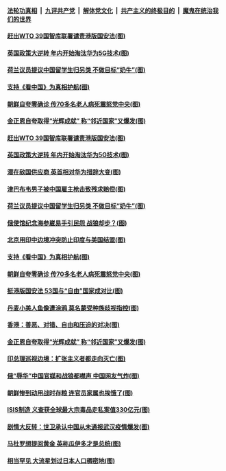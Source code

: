 

####  [法轮功真相](../../../../basic/blob/master/README.md?t=07051902) &nbsp;|&nbsp; [九评共产党](../../../../9ping.md/blob/master/README.md?t=07051902) &nbsp;|&nbsp; [解体党文化](../../../../jtdwh.md/blob/master/README.md?t=07051902)  &nbsp;|&nbsp; [共产主义的终极目的](../../../../gczydzjmd.md/blob/master/README.md?t=07051902) &nbsp;|&nbsp; [魔鬼在统治我们的世界](../../../../mgztzwmdsj.md/blob/master/README.md?t=07051902) 

#### [赶出WTO 39国智库联署谴责港版国安法(图)](../pages/p9/938659.md?t=07051902) 

#### [英国政策大逆转 年内开始淘汰华为5G技术(图)](../pages/p9/938705.md?t=07051902) 

#### [荷兰议员提议中国留学生归另类 不做目标“奶牛”(图)](../pages/p9/938694.md?t=07051902) 

#### [支持《看中国》为真相护航(图)](../pages/p9/938602.md?t=07051902) 

#### [朝鲜自夸零确诊 传70多名老人病死震怒党中央(图)](../pages/p9/938564.md?t=07051902) 

#### [金正恩自夸取得“光辉成就” 称“邻近国家”又爆发(图)](../pages/p9/938572.md?t=07051902) 

#### [赶出WTO 39国智库联署谴责港版国安法(图)](../pages/p9/938659.md?t=07051902) 

#### [英国政策大逆转 年内开始淘汰华为5G技术(图)](../pages/p9/938705.md?t=07051902) 

#### [潜在敌国供应商 英首相对华为措辞大变(图)](../pages/p9/938654.md?t=07051902) 

#### [津巴布韦男子被中国雇主枪击致残求赔偿(图)](../pages/p9/938697.md?t=07051902) 

#### [荷兰议员提议中国留学生归另类 不做目标“奶牛”(图)](../pages/p9/938694.md?t=07051902) 

#### [俄使馆纪念海参崴易手引民怨 战狼却步？(图)](../pages/p9/938648.md?t=07051902) 

#### [北京用印中边境冲突防止印度与美国结盟(图)](../pages/p9/938646.md?t=07051902) 

#### [支持《看中国》为真相护航(图)](../pages/p9/938602.md?t=07051902) 

#### [朝鲜自夸零确诊 传70多名老人病死震怒党中央(图)](../pages/p9/938564.md?t=07051902) 

#### [挺港版国安法 53国与“自由”国家成对比(图)](../pages/p9/938558.md?t=07051902) 

#### [丹麦小美人鱼像遭涂鸦 莫名蒙受种族歧视指控(图)](../pages/p9/938595.md?t=07051902) 

#### [香港：善恶、对错、自由和压迫的对决(图)](../pages/p9/938594.md?t=07051902) 

#### [金正恩自夸取得“光辉成就” 称“邻近国家”又爆发(图)](../pages/p9/938572.md?t=07051902) 

#### [印总理巡视边境：扩张主义者都走向灭亡(图)](../pages/p9/938560.md?t=07051902) 

#### [俄“辱华”中国官媒和战狼都噤声 中国网友气炸(图)](../pages/p9/938534.md?t=07051902) 

#### [朝鲜惨到动用战时存粮 连官员家属也挨饿了(图)](../pages/p9/938446.md?t=07051902) 

#### [ISIS制造 义查获全球最大宗毒品走私案值330亿元(图)](../pages/p9/938440.md?t=07051902) 

#### [剧情大反转：世卫承认中国从未通报武汉疫情爆发(图)](../pages/p9/938502.md?t=07051902) 

#### [马杜罗想提回黄金 英称瓜伊多才是总统(图)](../pages/p9/938498.md?t=07051902) 

#### [相当罕见 大流星划过日本人口稠密地(图)](../pages/p9/938447.md?t=07051902) 

